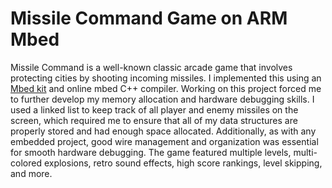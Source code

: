 # Missile Command Game on ARM Mbed
Missile Command is a well-known classic arcade game that involves protecting cities by shooting incoming missiles. I implemented this using an [Mbed kit](https://www.sparkfun.com/products/14458) and online mbed C++ compiler. Working on this project forced me to further develop my memory allocation and hardware debugging skills. I used a linked list to keep track of all player and enemy missiles on the screen, which required me to ensure that all of my data structures are properly stored and had enough space allocated. Additionally, as with any embedded project, good wire management and organization was essential for smooth hardware debugging. The game featured multiple levels, multi-colored explosions, retro sound effects, high score rankings, level skipping, and more.
